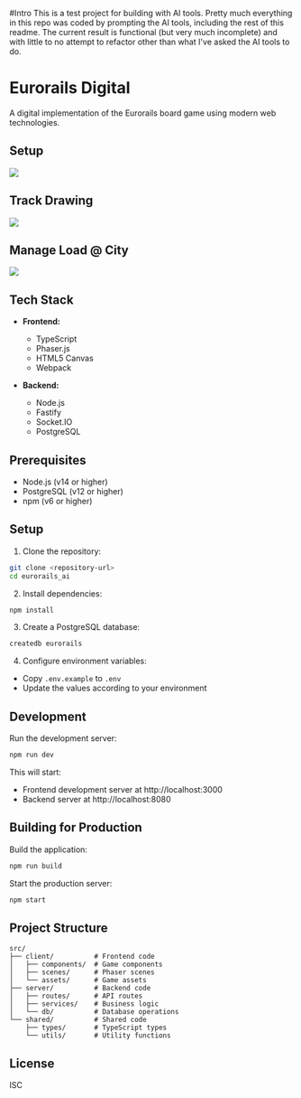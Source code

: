 #Intro
This is a test project for building with AI tools. Pretty much everything in this repo was coded by prompting the AI tools, including the rest of this readme. The current result is functional (but very much incomplete) and with little to no attempt to refactor other than what I've asked the AI tools to do.

# Eurorails Digital

A digital implementation of the Eurorails board game using modern web technologies.
## Setup
![](https://drive.google.com/uc?export=view&id=1NQLn-Jin-SRFiVshaIOgHC2k2iw4il0g)

## Track Drawing
![](https://drive.google.com/uc?export=view&id=1iEnhns4--leRVJTqi6qtmn7pvHG-QXSY)

## Manage Load @ City
![](https://drive.google.com/uc?export=view&id=1LLX9KNwIYmOwaUtHTZ_ytHRqi8s_9c46)

## Tech Stack

- **Frontend:**
  - TypeScript
  - Phaser.js
  - HTML5 Canvas
  - Webpack

- **Backend:**
  - Node.js
  - Fastify
  - Socket.IO
  - PostgreSQL

## Prerequisites

- Node.js (v14 or higher)
- PostgreSQL (v12 or higher)
- npm (v6 or higher)

## Setup

1. Clone the repository:
```bash
git clone <repository-url>
cd eurorails_ai
```

2. Install dependencies:
```bash
npm install
```

3. Create a PostgreSQL database:
```bash
createdb eurorails
```

4. Configure environment variables:
- Copy `.env.example` to `.env`
- Update the values according to your environment

## Development

Run the development server:
```bash
npm run dev
```

This will start:
- Frontend development server at http://localhost:3000
- Backend server at http://localhost:8080

## Building for Production

Build the application:
```bash
npm run build
```

Start the production server:
```bash
npm start
```

## Project Structure

```
src/
├── client/          # Frontend code
│   ├── components/  # Game components
│   ├── scenes/      # Phaser scenes
│   └── assets/      # Game assets
├── server/          # Backend code
│   ├── routes/      # API routes
│   ├── services/    # Business logic
│   └── db/          # Database operations
└── shared/          # Shared code
    ├── types/       # TypeScript types
    └── utils/       # Utility functions
```

## License

ISC 
